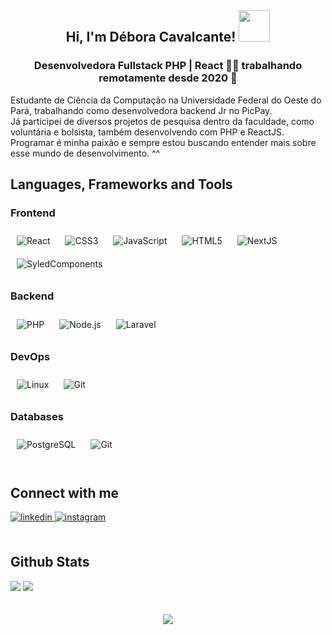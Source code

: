 <div align="center">
<h2> Hi, I'm Débora Cavalcante! <img src="https://media.giphy.com/media/mGcNjsfWAjY5AEZNw6/giphy.gif" width="50"></h2>
</div>  

### <div align="center">Desenvolvedora Fullstack PHP | React  👨‍💻 trabalhando remotamente desde 2020 🚀</div>  
  
Estudante de Ciência da Computação na Universidade Federal do Oeste do Pará, trabalhando como desenvolvedora backend Jr no PicPay.
<br/>
Já participei de diversos projetos de pesquisa dentro da faculdade, como voluntária e bolsista, também desenvolvendo com PHP e ReactJS.
<br/>
Programar é minha paixão e sempre estou buscando entender mais sobre esse mundo de desenvolvimento. ^^
<br/>  


## Languages, Frameworks and Tools 


### Frontend  
<div>  
<img style="margin: 10px" src="https://img.shields.io/badge/react-%2320232a.svg?style=for-the-badge&logo=react&logoColor=%2361DAFB" alt="React" />  
<img style="margin: 10px" src="https://img.shields.io/badge/css3-%231572B6.svg?style=for-the-badge&logo=css3&logoColor=white" alt="CSS3" />  
<img style="margin: 10px" src="https://img.shields.io/badge/javascript-%23323330.svg?style=for-the-badge&logo=javascript&logoColor=%23F7DF1E" alt="JavaScript" />  
<img style="margin: 10px" src="https://img.shields.io/badge/html5-%23E34F26.svg?style=for-the-badge&logo=html5&logoColor=white" alt="HTML5" />
<img style='margin: 10px' src="https://img.shields.io/badge/Next-black?style=for-the-badge&logo=next.js&logoColor=white" alt="NextJS" />
<img style='margin: 10px' src="https://img.shields.io/badge/styled--components-DB7093?style=for-the-badge&logo=styled-components&logoColor=white" alt="SyledComponents" />
</div>


### Backend  
<div>  
<img style="margin: 10px" src="https://img.shields.io/badge/php-%23777BB4.svg?style=for-the-badge&logo=php&logoColor=white" alt="PHP" />  
<img style="margin: 10px" src="https://img.shields.io/badge/node.js-6DA55F?style=for-the-badge&logo=node.js&logoColor=whiteg" alt="Node.js" />  
<img style="margin: 10px" src="https://img.shields.io/badge/laravel-%23FF2D20.svg?style=for-the-badge&logo=laravel&logoColor=white" alt="Laravel" />  
</div>



### DevOps  
<div>  
<img style="margin: 10px" src="https://img.shields.io/badge/Linux-FCC624?style=for-the-badge&logo=linux&logoColor=black" alt="Linux"  />  
<img style="margin: 10px" src="https://img.shields.io/badge/git-%23F05033.svg?style=for-the-badge&logo=git&logoColor=white" alt="Git" />  
</div>


### Databases
<div>  
<img style="margin: 10px" src="https://img.shields.io/badge/postgres-%23316192.svg?style=for-the-badge&logo=postgresql&logoColor=white" alt="PostgreSQL"  />  
<img style="margin: 10px" src="https://img.shields.io/badge/git-%23F05033.svg?style=for-the-badge&logo=git&logoColor=white" alt="Git" />  
</div>
<br/>  


## Connect with me  
<div>
<a href="https://linkedin.com/in/débora-cavalcante-171633142/" target="_blank">
<img src=https://img.shields.io/badge/linkedin-%231E77B5.svg?&style=for-the-badge&logo=linkedin&logoColor=white alt=linkedin style="margin-bottom: 5px;" />
</a>
<a href="https://instagram.com/rustinpeac" target="_blank">
<img src=https://img.shields.io/badge/instagram-%23000000.svg?&style=for-the-badge&logo=instagram&logoColor=white alt=instagram style="margin-bottom: 5px;" />
</a>  
</div>  
  

<br/>  


## Github Stats  
<div>
<img src="https://github-readme-stats.vercel.app/api?username=devcavalcante&show_icons=true&count_private=true&hide_border=true&color=black" />
<img src="https://github-readme-stats.vercel.app/api/top-langs/?username=devcavalcante&hide_border=true&layout=compact" />
</div>


<br/>  
  

<br/>  
<div align="center"><img src="https://spotify-github-profile.vercel.app/api/view?uid=deborabc&cover_image=true&theme=default" /></div>  

<br />
